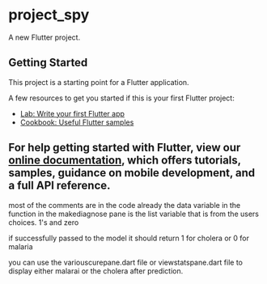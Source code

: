 # project_spy

A new Flutter project.

## Getting Started

This project is a starting point for a Flutter application.

A few resources to get you started if this is your first Flutter project:

- [Lab: Write your first Flutter app](https://flutter.dev/docs/get-started/codelab)
- [Cookbook: Useful Flutter samples](https://flutter.dev/docs/cookbook)

For help getting started with Flutter, view our
[online documentation](https://flutter.dev/docs), which offers tutorials,
samples, guidance on mobile development, and a full API reference.
----------------------------------------------------------------------------------------------------------------------


most of the comments are in the code already
the data variable in the function in the makediagnose pane is the list variable that is from the users choices. 1's and zero

if successfully passed to the model it should return 1 for cholera or 0 for malaria


you can use the variouscurepane.dart file or viewstatspane.dart file to display either malarai or the cholera after prediction.
